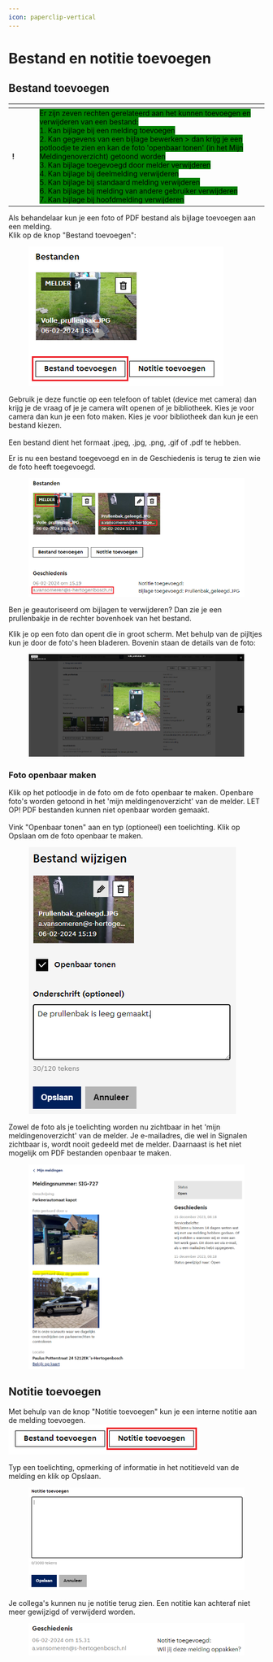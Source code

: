 ```yaml
---
icon: paperclip-vertical
---
```


# Bestand en notitie toevoegen

## Bestand toevoegen

<table data-header-hidden><thead><tr><th width="40"></th><th></th></tr></thead><tbody><tr><td><strong>!</strong></td><td><mark style="background-color:green;">Er zijn zeven rechten gerelateerd aan het kunnen toevoegen en verwijderen van een bestand:</mark><br><mark style="background-color:green;">1. Kan bijlage bij een melding toevoegen</mark><br><mark style="background-color:green;">2. Kan gegevens van een bijlage bewerken > dan krijg je een potloodje te zien en kan de foto 'openbaar tonen' (in het Mijn Meldingenoverzicht) getoond worden</mark><br><mark style="background-color:green;">3. Kan bijlage toegevoegd door melder verwijderen</mark><br><mark style="background-color:green;">4. Kan bijlage bij deelmelding verwijderen</mark><br><mark style="background-color:green;">5. Kan bijlage bij standaard melding verwijderen</mark><br><mark style="background-color:green;">6. Kan bijlage bij melding van andere gebruiker verwijderen</mark><br><mark style="background-color:green;">7. Kan bijlage bij hoofdmelding verwijderen</mark></td></tr></tbody></table>

Als behandelaar kun je een foto of PDF bestand als bijlage toevoegen aan een melding.\
Klik op de knop "Bestand toevoegen":

<div align="left">

<figure><img src="../../.gitbook/assets/image (166).png" alt=""><figcaption></figcaption></figure>

</div>

Gebruik je deze functie op een telefoon of tablet (device met camera) dan krijg je de vraag of je je camera wilt openen of je bibliotheek. Kies je voor camera dan kun je een foto maken. Kies je voor bibliotheek dan kun je een bestand kiezen. \
\
Een bestand dient het formaat .jpeg, .jpg, .png, .gif of .pdf te hebben.

Er is nu een bestand toegevoegd en in de Geschiedenis is terug te zien wie de foto heeft toegevoegd.

<div align="left">

<figure><img src="../../.gitbook/assets/image (168).png" alt=""><figcaption></figcaption></figure>

</div>

Ben je geautoriseerd om bijlagen te verwijderen? Dan zie je een prullenbakje in de rechter bovenhoek van het bestand.

Klik je op een foto dan opent die in groot scherm. Met behulp van de pijltjes kun je door de foto's heen bladeren. Bovenin staan de details van de foto:

<figure><img src="../../.gitbook/assets/image (169).png" alt=""><figcaption></figcaption></figure>

### Foto openbaar maken

Klik op het potloodje in de foto om de foto openbaar te maken. Openbare foto's worden getoond in het 'mijn meldingenoverzicht' van de melder. LET OP! PDF bestanden kunnen niet openbaar worden gemaakt.\
\
Vink "Openbaar tonen" aan en typ (optioneel) een toelichting. Klik op Opslaan om de foto openbaar te maken.

<div align="left">

<figure><img src="../../.gitbook/assets/image (170).png" alt=""><figcaption></figcaption></figure>

</div>

Zowel de foto als je toelichting worden nu zichtbaar in het 'mijn meldingenoverzicht' van de melder. Je e-mailadres, die wel in Signalen zichtbaar is, wordt nooit gedeeld met de melder. Daarnaast is het niet mogelijk om PDF bestanden openbaar te maken.

<figure><img src="../../.gitbook/assets/image (171).png" alt=""><figcaption></figcaption></figure>

## Notitie toevoegen

Met behulp van de knop "Notitie toevoegen" kun je een interne notitie aan de melding toevoegen. \
![](<../../.gitbook/assets/image (172).png>)

Typ een toelichting, opmerking of informatie in het notitieveld van de melding en klik op Opslaan.

<figure><img src="../../.gitbook/assets/image (173).png" alt=""><figcaption></figcaption></figure>

Je collega's kunnen nu je notitie terug zien. Een notitie kan achteraf niet meer gewijzigd of verwijderd worden.

<figure><img src="../../.gitbook/assets/image (174).png" alt=""><figcaption></figcaption></figure>

